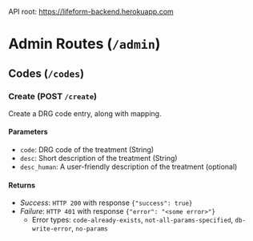 API root: https://lifeform-backend.herokuapp.com


# Admin Routes (`/admin`)
## Codes (`/codes`)
### Create (POST `/create`)
Create a DRG code entry, along with mapping.

#### Parameters
* `code`: DRG code of the treatment (String)
* `desc`: Short description of the treatment (String)
* `desc_human`: A user-friendly description of the treatment (optional)

#### Returns
* *Success*: `HTTP 200` with response `{"success": true}`
* *Failure*: `HTTP 401` with response `{"error": "<some error>"}`
    * Error types: `code-already-exists`, `not-all-params-specified`, `db-write-error`, `no-params`

